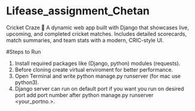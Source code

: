 # Lifease_assignment_Chetan
Cricket Craze 🏏 A dynamic web app built with Django that showcases live, upcoming, and completed cricket matches. Includes detailed scorecards, match summaries, and team stats with a modern, CRIC-style UI.

#Steps to Run
1. Install required packages like (Django, python) modules (requests).
2. Before cloning create virtual enviroment for better performance.
3. Open Terminal and write python manage.py runserver (for mac use python3).
4. Django server can run on default port if you want you run on desired port add port number after python manage.py runserver <your_portno.>.
